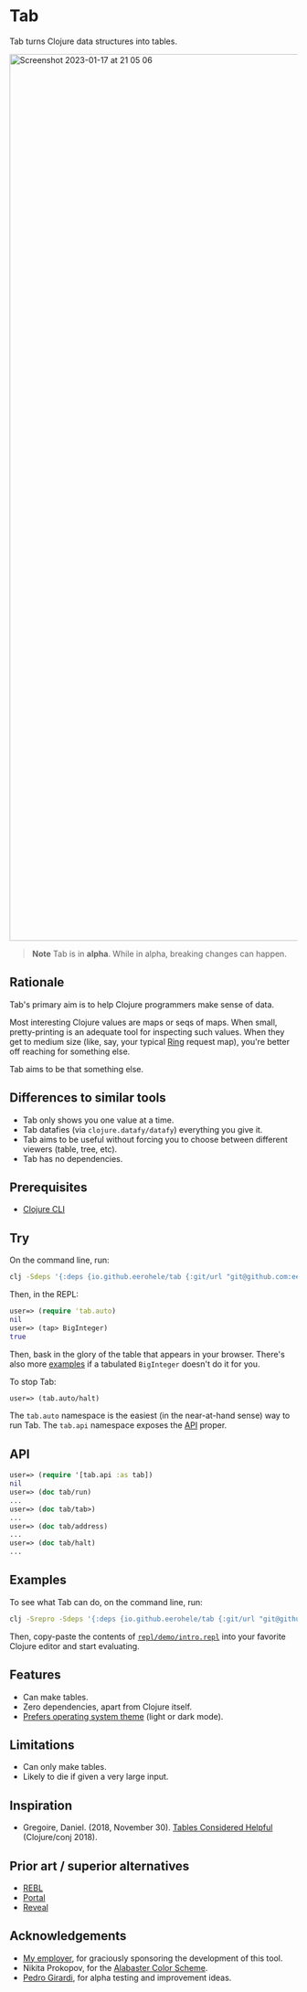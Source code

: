 # Tab

Tab turns Clojure data structures into tables.

<img width="1552" alt="Screenshot 2023-01-17 at 21 05 06" src="https://user-images.githubusercontent.com/31859/212988791-5e3a060a-2072-47ba-ba16-2981823ccb2b.png">

> **Note**
> Tab is in **alpha**. While in alpha, breaking changes can happen.

## Rationale

Tab's primary aim is to help Clojure programmers make sense of data.

Most interesting Clojure values are maps or seqs of maps. When small, pretty-printing is an adequate tool for inspecting such values. When they get to medium size (like, say, your typical [Ring](https://github.com/ring-clojure/ring) request map), you're better off reaching for something else.

Tab aims to be that something else.

## Differences to similar tools

- Tab only shows you one value at a time.
- Tab datafies (via `clojure.datafy/datafy`) everything you give it.
- Tab aims to be useful without forcing you to choose between different viewers (table, tree, etc).
- Tab has no dependencies.

## Prerequisites

- [Clojure CLI](https://clojure.org/guides/install_clojure)

## Try

On the command line, run:

```bash
clj -Sdeps '{:deps {io.github.eerohele/tab {:git/url "git@github.com:eerohele/tab.git" :git/sha "212f58af8eb10fcb788a72b6e8ff20c44863bfb6"}}}'
```

Then, in the REPL:

```clojure
user=> (require 'tab.auto)
nil
user=> (tap> BigInteger)
true
```

Then, bask in the glory of the table that appears in your browser. There's also more [examples](#examples) if a tabulated `BigInteger` doesn't do it for you.

To stop Tab:

```clojure
user=> (tab.auto/halt)
```

The `tab.auto` namespace is the easiest (in the near-at-hand sense) way to run Tab. The `tab.api` namespace exposes the [API](#api) proper.

## API

```clojure
user=> (require '[tab.api :as tab])
nil
user=> (doc tab/run)
...
user=> (doc tab/tab>)
...
user=> (doc tab/address)
...
user=> (doc tab/halt)
...
```

## Examples

To see what Tab can do, on the command line, run:

```bash
clj -Srepro -Sdeps '{:deps {io.github.eerohele/tab {:git/url "git@github.com:eerohele/tab.git" :git/sha "212f58af8eb10fcb788a72b6e8ff20c44863bfb6"} org.clojure/tools.deps {:git/url "https://github.com/clojure/tools.deps.git" :git/sha "8f8fc2571e721301b6d52e191129248355cb8c5a"}}}'
```

Then, copy-paste the contents of [`repl/demo/intro.repl`](https://github.com/eerohele/tab/blob/main/repl/demo/intro.repl) into your favorite Clojure editor and start evaluating.

## Features

- Can make tables.
- Zero dependencies, apart from Clojure itself.
- [Prefers operating system theme](https://developer.mozilla.org/en-US/docs/Web/CSS/@media/prefers-color-scheme) (light or dark mode).

## Limitations

- Can only make tables.
- Likely to die if given a very large input.

## Inspiration

- Gregoire, Daniel. (2018, November 30). [Tables Considered Helpful](https://www.youtube.com/watch?v=b5UK-VHbJlQ) (Clojure/conj 2018).

## Prior art / superior alternatives

- [REBL](https://docs.datomic.com/cloud/other-tools/REBL.html)
- [Portal](https://djblue.github.io/portal/)
- [Reveal](https://vlaaad.github.io/reveal/)

## Acknowledgements

- [My employer](https://www.solita.fi), for graciously sponsoring the development of this tool.
- Nikita Prokopov, for the [Alabaster Color Scheme](https://github.com/tonsky/sublime-scheme-alabaster).
- [Pedro Girardi](https://github.com/pedrorgirardi), for alpha testing and improvement ideas.
